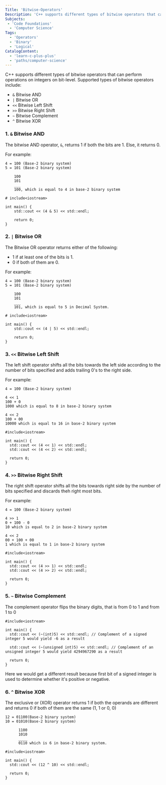 ```yaml
---
Title: 'Bitwise-Operators'
Description: 'C++ supports different types of bitwise operators that can perform operations on integers on bit-level.'
Subjects:
 - 'Code Foundations'
  - 'Computer Science'
Tags:
  - 'Operators'
  - 'Binary'
  - 'Logical'
CatalogContent:
  - 'learn-c-plus-plus'
  - 'paths/computer-science'
---
```



C++ supports different types of bitwise operators that can perform operations on integers on bit-level. Supported types of bitwise operators include:

- `&` Bitwise AND
- `|` Bitwise OR
- `<<` Bitwise Left Shift
- `>>` Bitwise Right Shift
- `~` Bitwise Complement
- `^` Bitwise XOR

### 1. `&` Bitwise AND

The bitwise AND operator, `&`, returns 1 if both the bits are 1. Else, it returns 0.

For example:

```
4 = 100 (Base-2 binary system)
5 = 101 (Base-2 binary system)

    100
    101
    ___
    100, which is equal to 4 in base-2 binary system
```

```codebyte/cpp
# include<iostream>

int main() {
    std::cout << (4 & 5) << std::endl;

    return 0;
}
```

### 2. `|` Bitwise OR

The Bitwise OR operator returns either of the following: 

- 1 if at least one of the bits is 1.
- 0 if both of them are 0.

For example:

```
4 = 100 (Base-2 binary system)
5 = 101 (Base-2 binary system)

    100
    101
    ___
    101, which is equal to 5 in Decimal System.
```

```codebyte/cpp
# include<iostream>

int main() {
    std::cout << (4 | 5) << std::endl;

    return 0;
}
```

### 3. `<<` Bitwise Left Shift

The left shift operator shifts all the bits towards the left side according to the number of bits specified and adds trailing 0's to the right side.

For example:

```
4 = 100 (Base-2 binary system)

4 << 1
100 + 0
1000 which is equal to 8 in base-2 binary system

4 << 2
100 + 00
10000 which is equal to 16 in base-2 binary system
```

```codebyte/cpp
#include<iostream>

int main() {
  std::cout << (4 << 1) << std::endl;
  std::cout << (4 << 2) << std::endl;

  return 0;
}
```

### 4. `>>` Bitwise Right Shift

The right shift operator shifts all the bits towards right side by the number of bits specified and discards theh right most bits.

For example:

```
4 = 100 (Base-2 binary system)

4 >> 1
0 + 100 - 0
10 which is equal to 2 in base-2 binary system

4 << 2
00 + 100 + 00
1 which is equal to 1 in base-2 binary system
```

```codebyte/cpp
#include<iostream>

int main() {
  std::cout << (4 >> 1) << std::endl;
  std::cout << (4 >> 2) << std::endl;

  return 0;
}
```

### 5. `~` Bitwise Complement

The complement operator flips the binary digits, that is from 0 to 1 and from 1 to 0

```codebyte/cpp
#include<iostream>

int main() {
  std::cout << (~(int)5) << std::endl; // Complement of a signed integer 5 would yield -6 as a result

  std::cout << (~(unsigned int)5) << std::endl; // Complement of an unsigned integer 5 would yield 4294967290 as a result

  return 0;
}
```

Here we would get a different result because first bit of a signed integer is used to determine whether it's positive or negative.

### 6. `^` Bitwise XOR

The exclusive or (XOR) operator returns 1 if both the operands are different and returns 0 if both of them are the same (1, 1 or 0, 0)

```
12 = 01100(Base-2 binary system)
10 = 01010(Base-2 binary system)

      1100
      1010
      ____
      0110 which is 6 in base-2 binary system.
```

```codebyte/cpp
#include<iostream>

int main() {
  std::cout << (12 ^ 10) << std::endl;

  return 0;
}
```
